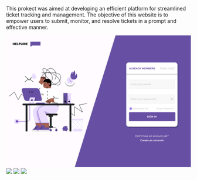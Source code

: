 This prokect was aimed at developing an efficient platform for streamlined ticket tracking and management. The objective of this website is to empower users to submit, monitor, and resolve tickets in a prompt and effective manner.

<img src="assets\B7fDmg0.png">



<img src="https://imgur.com/a/pjgjkXi">



<img src="https://imgur.com/a/BzPiRtK">


<img src="https://imgur.com/a/BB8L5vO">